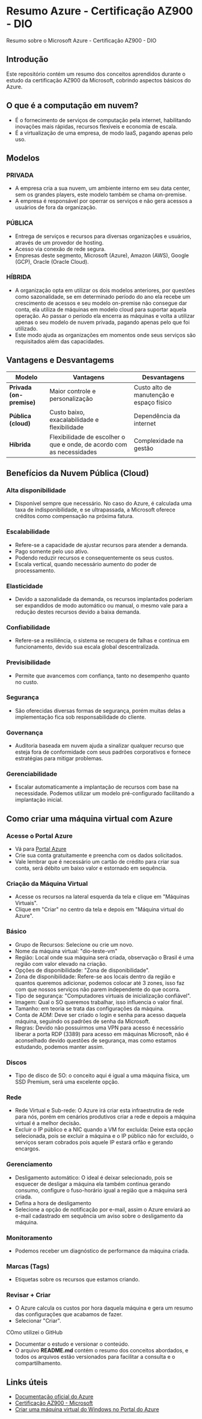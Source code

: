 # Resumo Azure - Certificação AZ900 - DIO
Resumo sobre o Microsoft Azure - Certificação AZ900 - DIO

## Introdução
Este repositório contém um resumo dos conceitos aprendidos durante o estudo da certificação AZ900 da Microsoft, cobrindo aspectos básicos do Azure.

## O que é a computação em nuvem?
- É o fornecimento de serviços de computação pela internet, habilitando inovações mais rápidas, recursos flexíveis e economia de escala.
- É a virtualização de uma empresa, de modo IaaS, pagando apenas pelo uso.

## Modelos
### PRIVADA
- A empresa cria a sua nuvem, um ambiente interno em seu data center, sem os grandes players, este modelo também se chama on-premise.
- A empresa é responsável por operrar os serviços e não gera acessos a usuários de fora da organização.
### PÚBLICA
- Entrega de serviços e recursos para diversas organizações e usuários, através de um provedor de hosting.
- Acesso via conexão de rede segura.
-  Empresas deste segmento, Microsoft (Azure), Amazon (AWS), Google (GCP), Oracle (Oracle Cloud).
### HÍBRIDA
- A organização opta em utilizar os dois modelos anteriores, por questões como sazonalidade, se em determinado período do ano ela recebe um crescimento de acessos e seu modelo on-premise não consegue dar conta, ela utiliza de máquinas em modelo cloud para suportar aquela operação. Ao passar o período ela encerra as máquinas e volta a utilizar apenas o seu modelo de nuvem privada, pagando apenas pelo que foi utilizado.
- Este modo ajuda as organizações em momentos onde seus serviços são requisitados além das capacidades.

## Vantagens e Desvantagems

|Modelo                   |Vantagens                                                             |Desvantagens                             |
|-------------------------|----------------------------------------------------------------------|-----------------------------------------|
| **Privada (on-premise)**| Maior controle e personalização                                      | Custo alto de manutenção e espaço físico|
| **Pública (cloud)**     | Custo baixo, exacalabilidade e flexibilidade                         | Dependência da internet                 |
| **Híbrida**             | Flexibilidade de escolher o que e onde, de acordo com as necessidades| Complexidade na gestão                  |


## Benefícios da Nuvem Pública (Cloud)
### Alta disponibilidade
- Disponível sempre que necessário. No caso do Azure, é calculada uma taxa de indisponibilidade, e se ultrapassada, a Microsoft oferece créditos como compensação na próxima fatura.
### Escalabilidade
- Refere-se a capacidade de ajustar recursos para atender a demanda.
- Pago somente pelo uso ativo.
- Podendo reduzir recursos e consequentemente os seus custos.
- Escala vertical, quando necessário aumento do poder de processamento.
### Elasticidade
- Devido a sazonalidade da demanda, os recursos implantados poderiam ser expandidos de modo automático ou manual, o mesmo vale para a redução destes recursos devido a baixa demanda.
### Confiabilidade
- Refere-se a resiliência, o sistema se recupera de falhas e continua em funcionamento, devido sua escala global descentralizada.
### Previsibilidade
- Permite que avancemos com confiança, tanto no desempenho quanto no custo.
### Segurança
- São oferecidas diversas formas de segurança, porém muitas delas a implementação fica sob responsabilidade do cliente.
### Governança
- Auditoria baseada em nuvem ajuda a sinalizar qualquer recurso que esteja fora de conformidade com seus padrões corporativos e fornece estratégias para mitigar problemas.
### Gerenciabilidade
- Escalar automaticamente a implantação de recursos com base na necessidade. Podemos utilizar um modelo pré-configurado facilitando a implantação inicial.

## Como criar uma máquina virtual com Azure
### Acesse o Portal Azure
- Vá para [Portal Azure](https://portal.azure.com)
- Crie sua conta gratuitamente e preencha com os dados solicitados.
- Vale lembrar que é necessário um cartão de crédito para criar sua conta, será débito um baixo valor e estornado em sequência.
### Criação da Máquina Virtual
- Acesse os recursos na lateral esquerda da tela e clique em "Máquinas Virtuais".
- Clique em "Criar" no centro da tela e depois em "Máquina virtual do Azure".
### Básico
- Grupo de Recursos: Selecione ou crie um novo.
- Nome da máquina virtual: "dio-teste-vm"
- Região: Local onde sua máquina será criada, observação o Brasil é uma região com valor elevado na criação.
- Opções de disponibilidade: "Zona de disponibilidade".
- Zona de disponibilidade: Refere-se aos locais dentro da região e quantos queremos adicionar, podemos colocar até 3 zones, isso faz com que nossos serviços não parem independente do que ocorra.
- Tipo de segurança: "Computadores virtuais de inicialização confiável".
- Imagem: Qual o SO queremos trabalhar, isso influencia o valor final.
- Tamanho: em teoria se trata das configurações da máquina.
- Conta de ADM: Deve ser criado o login e senha para acesso daquela máquina, seguindo os padrões de senha da Microsoft.
- Regras: Devido não possuirmos uma VPN para acesso é necessário liberar a porta RDP (3389) para acesso em máquinas Microsoft, não é aconselhado devido questões de segurança, mas como estamos estudando, podemos manter assim.
### Discos
- Tipo de disco de SO: o conceito aqui é igual a uma máquina física, um SSD Premium, será uma excelente opção.
### Rede
- Rede Virtual e Sub-rede: O Azure irá criar esta infraestrutira de rede para nós, porém em cenários produtivos criar a rede e depois a máquina virtual é a melhor decisão.
- Excluir o IP público e a NIC quando a VM for excluída: Deixe esta opção selecionada, pois se excluir a máquina e o IP público não for excluído, o serviços seram cobrados pois aquele IP estará orfão e gerando encargos.
### Gerenciamento
- Desligamento automático: O ideal é deixar selecionado, pois se esquecer de desligar a máquina ela também continua gerando consumo, configure o fuso-horário igual a região que a máquina será criada.
- Defina a hora de desligamento
- Selecione a opção de notificação por e-mail, assim o Azure enviará ao e-mail cadastrado em sequência um aviso sobre o desligamento da máquina.
### Monitoramento
- Podemos receber um diagnóstico de performance da máquina criada.
### Marcas (Tags)
- Etiquetas sobre os recursos que estamos criando.
### Revisar + Criar 
- O Azure calcula os custos por hora daquela máquina e gera um resumo das configurações que acabamos de fazer.
- Selecionar "Criar".



 COmo utilizei o GitHub
- Documentar o estudo e versionar o conteúdo.
- O arquivo **README.md** contém o resumo dos conceitos abordados, e todos os arquivos estão versionados para facilitar a consulta e o compartilhamento.

## Links úteis
- [Documentação oficial do Azure](https://learn.microsoft.com/azure/)
- [Certificação AZ900 - Microsoft](https://learn.microsoft.com/certifications/exams/az-900/)
- [Criar uma máquina virtual do Windows no Portal do Azure](https://learn.microsoft.com/pt-br/azure/virtual-machines/windows/quick-create-portal)

